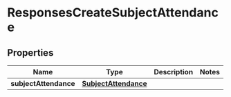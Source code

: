 
# ResponsesCreateSubjectAttendance

## Properties
| Name | Type | Description | Notes |
| ------------ | ------------- | ------------- | ------------- |
| **subjectAttendance** | [**SubjectAttendance**](SubjectAttendance.md) |  |  |



